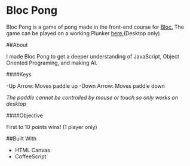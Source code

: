 # Bloc Pong

Bloc Pong is a game of pong made in the front-end course for [Bloc.](https://www.bloc.io) The game can be played on a working Plunker [here.](http://run.plnkr.co/plunks/9ac8j7BUMfwGnYTOS3In/)(Desktop only)

##About

I made Bloc Pong to get a deeper understanding of JavaScript, Object Oriented Programing, and making AI. 

####Keys

-Up Arrow: Moves paddle up
-Down Arrow: Moves paddle down

*The paddle cannot be controlled by mouse or touch so only works on desktop*

####Objective

First to 10 points wins! (1 player only)

##Built With

- HTML Canvas
- CoffeeScript

